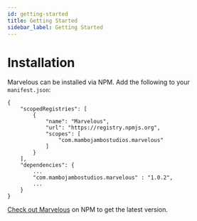 ```yaml
---
id: getting-started
title: Getting Started
sidebar_label: Getting Started
---
```


# Installation 
Marvelous can be installed via NPM. Add the following to your `manifest.json`:
```
{
    "scopedRegistries": [
        {
            "name": "Marvelous",
            "url": "https://registry.npmjs.org",
            "scopes": [
                "com.mambojambostudios.marvelous"
            ]
        }
    ],
    "dependencies": {
        ...
        "com.mambojambostudios.marvelous" : "1.0.2",
        ...
    }
}
```
[Check out Marvelous](https://www.npmjs.com/package/com.mambojambostudios.marvelous) on NPM to get the latest version.

